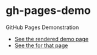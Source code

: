 gh-pages-demo
=============

GitHub Pages Demonstration

* [See the rendered demo page](http://haacked.github.io/gh-pages-demo/)
* [See the for that page](blob/gh-pages/index.markdown)
